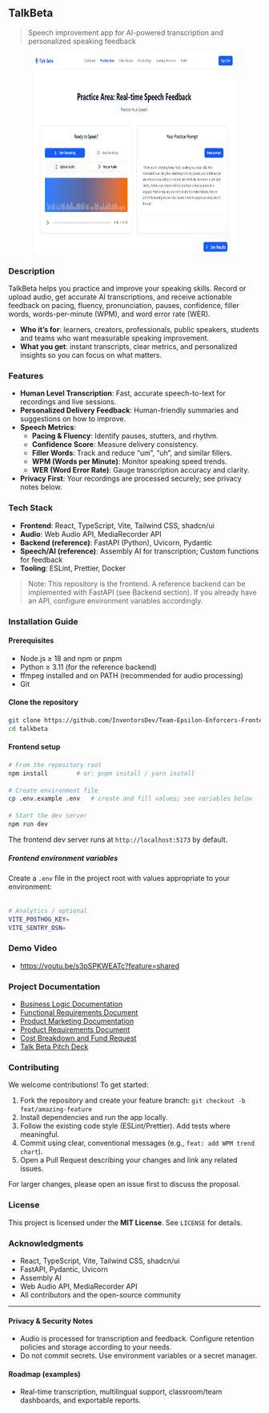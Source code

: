 ## TalkBeta

> Speech improvement app for AI-powered transcription and personalized speaking feedback

<p align="center">
  <img src="/talk-beta/src/assets/talk-beta-page.png" alt="TalkBeta practice page" width="400" height="400"/>
</p>

### Description
TalkBeta helps you practice and improve your speaking skills. Record or upload audio, get accurate AI transcriptions, and receive actionable feedback on pacing, fluency, pronunciation, pauses, confidence, filler words, words-per-minute (WPM), and word error rate (WER).

- **Who it’s for**: learners, creators, professionals, public speakers, students and teams who want measurable speaking improvement.
- **What you get**: instant transcripts, clear metrics, and personalized insights so you can focus on what matters.

### Features
- **Human Level Transcription**: Fast, accurate speech-to-text for recordings and live sessions.
- **Personalized Delivery Feedback**: Human-friendly summaries and suggestions on how to improve.
- **Speech Metrics**:
  - **Pacing & Fluency**: Identify pauses, stutters, and rhythm.
  - **Confidence Score**: Measure delivery consistency.
  - **Filler Words**: Track and reduce “um”, “uh”, and similar fillers.
  - **WPM (Words per Minute)**: Monitor speaking speed trends.
  - **WER (Word Error Rate)**: Gauge transcription accuracy and clarity.
- **Privacy First**: Your recordings are processed securely; see privacy notes below.

### Tech Stack
- **Frontend**: React, TypeScript, Vite, Tailwind CSS, shadcn/ui
- **Audio**: Web Audio API, MediaRecorder API
- **Backend (reference)**: FastAPI (Python), Uvicorn, Pydantic
- **Speech/AI (reference)**: Assembly AI for transcription; Custom functions for feedback
- **Tooling**: ESLint, Prettier, Docker

> Note: This repository is the frontend. A reference backend can be implemented with FastAPI (see Backend section). If you already have an API, configure environment variables accordingly.

### Installation Guide

#### Prerequisites
- Node.js ≥ 18 and npm or pnpm
- Python ≥ 3.11 (for the reference backend)
- ffmpeg installed and on PATH (recommended for audio processing)
- Git

#### Clone the repository
```bash
git clone https://github.com/InventorsDev/Team-Epsilon-Enforcers-Frontend.git
cd talkbeta
```

#### Frontend setup
```bash
# From the repository root
npm install        # or: pnpm install / yarn install

# Create environment file
cp .env.example .env   # create and fill values; see variables below

# Start the dev server
npm run dev
```
The frontend dev server runs at `http://localhost:5173` by default.

##### Frontend environment variables
Create a `.env` file in the project root with values appropriate to your environment:
```bash

# Analytics / optional
VITE_POSTHOG_KEY=
VITE_SENTRY_DSN=
```


### Demo Video
- https://youtu.be/s3pSPKWEATc?feature=shared


### Project Documentation
- [Business Logic Documentation](../docs/Business%20Logic%20Documentation%20–%20Talk%20Beta%20Rev%201.pdf)
- [Functional Requirements Document](../docs/FUNCTIONAL%20REQUIREMENTS%20DOCUMENT%20.pdf)
- [Product Marketing Documentation](../docs/Product%20Marketing%20Documentation%20–%20Talk%20Beta.pdf)
- [Product Requirements Document](../docs/Product-Requirements-%20Document%20_Talk%20Beta.docx.pdf)
- [Cost Breakdown and Fund Request](../docs/Cost%20Breakdown%20&%20Funding%20Request.pdf)
- [Talk Beta Pitch Deck](/docs/Talk%20Beta%20Pitch%20Deck.pdf)



### Contributing
We welcome contributions! To get started:
1. Fork the repository and create your feature branch: `git checkout -b feat/amazing-feature`
2. Install dependencies and run the app locally.
3. Follow the existing code style (ESLint/Prettier). Add tests where meaningful.
4. Commit using clear, conventional messages (e.g., `feat: add WPM trend chart`).
5. Open a Pull Request describing your changes and link any related issues.

For larger changes, please open an issue first to discuss the proposal.

### License
This project is licensed under the **MIT License**. See `LICENSE` for details.

### Acknowledgments
- React, TypeScript, Vite, Tailwind CSS, shadcn/ui
- FastAPI, Pydantic, Uvicorn
- Assembly AI 
- Web Audio API, MediaRecorder API
- All contributors and the open-source community

---

#### Privacy & Security Notes
- Audio is processed for transcription and feedback. Configure retention policies and storage according to your needs.
- Do not commit secrets. Use environment variables or a secret manager.

#### Roadmap (examples)
- Real-time transcription, multilingual support, classroom/team dashboards, and exportable reports.
